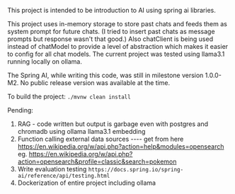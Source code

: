 This project is intended to be introduction to AI using spring ai libraries.

This project uses in-memory storage to store past chats and feeds them as system prompt for future chats. (I tried to insert past chats as message prompts but response wasn't that good.)
Also chatClient is being used instead of chatModel to provide a level of abstraction which makes it easier to config for all chat models.
The current project was tested using llama3.1 running locally on ollama.

The Spring AI, while writing this code, was still in milestone version 1.0.0-M2. No public release version was available at the time.

To build the project: `./mvnw clean install`

Pending:  
1. RAG - code written but output is garbage even with postgres and chromadb using ollama llama3.1 embedding
2. Function calling external data sources  ---- get from here https://en.wikipedia.org/w/api.php?action=help&modules=opensearch eg. https://en.wikipedia.org/w/api.php?action=opensearch&profile=classic&search=pokemon   
3. Write evaluation testing `https://docs.spring.io/spring-ai/reference/api/testing.html`
4. Dockerization of entire project including ollama